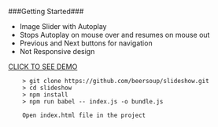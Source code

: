 
###Getting Started###

+ Image Slider with Autoplay<br />
+ Stops Autoplay on mouse over and resumes on mouse out<br />
+ Previous and Next buttons for navigation<br />
+ Not Responsive design

[CLICK TO SEE DEMO](http://jennielenier.com/slideshow/)


```
	> git clone https://github.com/beersoup/slideshow.git
	> cd slideshow
	> npm install
	> npm run babel -- index.js -o bundle.js

	Open index.html file in the project
```

